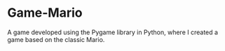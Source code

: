 # Game-Mario
A game developed using the Pygame library in Python, where I created a game based on the classic Mario.
